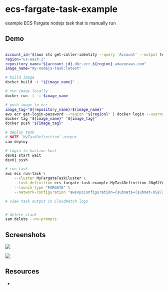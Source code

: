# ecs-fargate-task-example

example ECS Fargate nodejs task that is manually run

## Demo

```sh

account_id="$(aws sts get-caller-identity --query 'Account' --output text)"
region="us-east-1"
repository_name="${account_id}.dkr.ecr.${region}.amazonaws.com"
image_name="my-nodejs-task:latest"

# build image
docker build -t "${image_name}" .

# run image locally
docker run -t -i $image_name

# push image to ecr
image_tag="${repository_name}/${image_name}"
aws ecr get-login-password --region "${region}" | docker login --username AWS --password-stdin "${repository_name}"
docker tag "${image_name}" "${image_tag}"
docker push "${image_tag}"

# deploy task
# NOTE `MyTaskDefinition` output
sam deploy

# login to bastion host
dev01 start wait
dev01 sssh

# run task
aws ecs run-task \
    --cluster MyFargateTaskCluster \
    --task-definition ecs-fargate-task-example-MyTaskDefinition-JNg6lYgEl78l:1 \
    --launch-type "FARGATE" \
    --network-configuration "awsvpcConfiguration={subnets=[subnet-058724041d8b0811a],securityGroups=[sg-90433feb]}"

# view task output in CloudWatch logs


# delete stack
sam delete --no-prompts
```

## Screenshots

![](https://www.evernote.com/l/AAGhi6cu77ZLQpIhHHtSg8lnMkLozngxor8B/image.png)

![](https://www.evernote.com/l/AAFIb25blCdMcq-AWz7PnwWnNuY8mSb3W4wB/image.png)


## Resources

- 